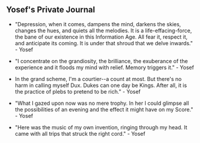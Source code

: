 ## Yosef's Private Journal

* "Depression, when it comes, dampens the mind, darkens the skies, changes the hues, and quiets all the melodies. It is a life-effacing-force, the bane of our existence in this Information Age. All fear it, respect it, and anticipate its coming. It is under that shroud that we delve inwards." - Yosef

* "I concentrate on the grandiosity, the brilliance, the exuberance of the experience and it floods my mind with relief. Memory triggers it." - Yosef

* In the grand scheme, I'm a courtier--a count at most. But there's no harm in calling myself Dux. Dukes can one day be Kings. After all, it is the practice of plebs to pretend to be rich." - Yosef

* "What I gazed upon now was no mere trophy. In her I could glimpse all the possibilities of an evening and the effect it might have on my Score." - Yosef

* "Here was the music of my own invention, ringing through my head. It came with all trips that struck the right cord." - Yosef


